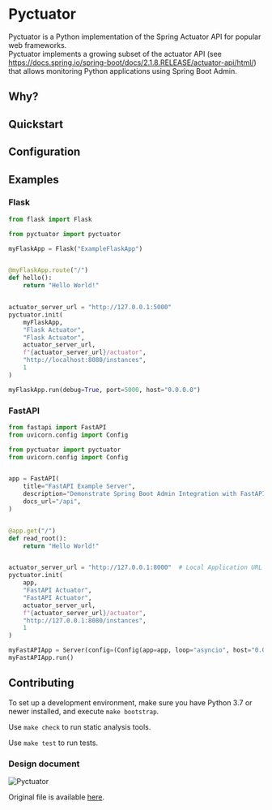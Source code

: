 # Pyctuator

Pyctuator is a Python implementation of the Spring Actuator API for popular web frameworks.  
Pyctuator implements a growing subset of the actuator API (see https://docs.spring.io/spring-boot/docs/2.1.8.RELEASE/actuator-api/html/) that allows monitoring Python applications using Spring Boot Admin.

## Why?

## Quickstart

## Configuration

## Examples
### Flask
```python
from flask import Flask

from pyctuator import pyctuator

myFlaskApp = Flask("ExampleFlaskApp")


@myFlaskApp.route("/")
def hello():
    return "Hello World!"


actuator_server_url = "http://127.0.0.1:5000"
pyctuator.init(
    myFlaskApp,
    "Flask Actuator",
    "Flask Actuator",
    actuator_server_url,
    f"{actuator_server_url}/actuator",
    "http://localhost:8080/instances",
    1
)

myFlaskApp.run(debug=True, port=5000, host="0.0.0.0")

```
### FastAPI
```python
from fastapi import FastAPI
from uvicorn.config import Config

from pyctuator import pyctuator
from uvicorn.config import Config


app = FastAPI(
    title="FastAPI Example Server",
    description="Demonstrate Spring Boot Admin Integration with FastAPI",
    docs_url="/api",
)


@app.get("/")
def read_root():
    return "Hello World!"


actuator_server_url = "http://127.0.0.1:8000"  # Local Application URL
pyctuator.init(
    app,
    "FastAPI Actuator",
    "FastAPI Actuator",
    actuator_server_url,
    f"{actuator_server_url}/actuator",
    "http://127.0.0.1:8080/instances",
    1
)

myFastAPIApp = Server(config=(Config(app=app, loop="asyncio", host="0.0.0.0")))
myFastAPIApp.run()

```


## Contributing
To set up a development environment, make sure you have Python 3.7 or newer installed, and execute `make bootstrap`.

Use `make check` to run static analysis tools.

Use `make test` to run tests.

### Design document
![Pyctuator](/uploads/8183be2327a2703be14a628d484b8a4b/Pyctuator.JPG)

Original file is available [here](https://drive.google.com/file/d/1e7OjuN_CmYkqcpvR32Ym-Uf5EoWfHyan/view?usp=sharing).
